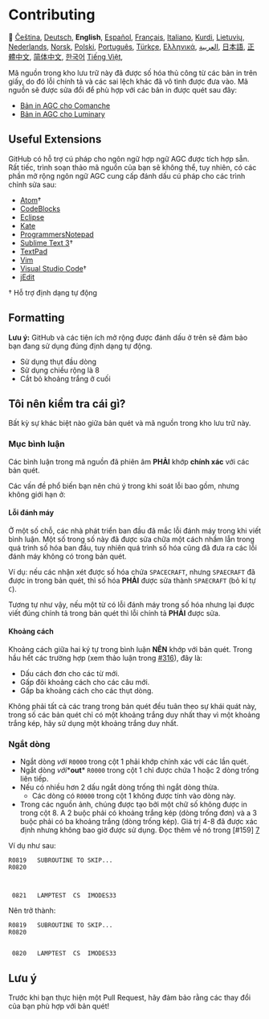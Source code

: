# Contributing 

🎌
[Čeština][CZ],
[Deutsch][DE],
**English**,
[Español][ES],
[Français][FR],
[Italiano][IT],
[Kurdi][KU],
[Lietuvių][LT],
[Nederlands][NL],
[Norsk][NO],
[Polski][PL],
[Português][PT_BR],
[Türkçe][TR],
[Ελληνικά][GR],
[العربية][AR],
[日本語][JA],
[正體中文][ZH_TW],
[简体中文][ZH_CN],
[한국어][KO_KR]
[Tiếng Việt][VI],

[AR]:CONTRIBUTING.ar.md
[CZ]:CONTRIBUTING.cz.md
[DE]:CONTRIBUTING.de.md
[EN]:CONTRIBUTING.md
[ES]:CONTRIBUTING.es.md
[FR]:CONTRIBUTING.fr.md
[GR]:CONTRIBUTING.gr.md
[IT]:CONTRIBUTING.it.md
[JA]:CONTRIBUTING.ja.md
[KO_KR]:CONTRIBUTING.ko_kr.md
[KU]:CONTRIBUTING.ku.md
[LT]:CONTRIBUTING.lt.md
[NL]:CONTRIBUTING.nl.md
[NO]:CONTRIBUTING.no.md
[PL]:CONTRIBUTING.pl.md
[PT_BR]:CONTRIBUTING.pt_br.md
[TR]:CONTRIBUTING.tr.md
[ZH_CN]:CONTRIBUTING.zh_cn.md
[ZH_TW]:CONTRIBUTING.zh_tw.md
[VI]:CONTRIBUTING.vi.md

Mã nguồn trong kho lưu trữ này đã được số hóa thủ công từ các bản in trên giấy, do đó lỗi chính tả và các sai lệch khác đã vô tình được đưa vào. Mã nguồn sẽ được sửa đổi để phù hợp với các bản in được quét sau đây:

- [Bản in AGC cho Comanche][8]
- [Bản in AGC cho Luminary][9]

## Useful Extensions  

GitHub có hỗ trợ cú pháp cho ngôn ngữ hợp ngữ AGC được tích hợp sẵn. Rất tiếc, trình soạn thảo mã nguồn của bạn sẽ không thể, tuy nhiên, có các phần mở rộng ngôn ngữ AGC cung cấp đánh dấu cú pháp cho các trình chỉnh sửa sau:

- [Atom][Atom]†
- [CodeBlocks][CodeBlocks]
- [Eclipse][Eclipse]
- [Kate][Kate]
- [ProgrammersNotepad][ProgrammersNotepad]
- [Sublime Text 3][Sublime Text]†
- [TextPad][TextPad]
- [Vim][Vim]
- [Visual Studio Code][VisualStudioCode]†
- [jEdit][jEdit]

† Hỗ trợ định dạng tự động

[Atom]:https://github.com/Alhadis/language-agc
[CodeBlocks]:https://github.com/virtualagc/virtualagc/tree/master/Contributed/SyntaxHighlight/CodeBlocks
[Eclipse]:https://github.com/virtualagc/virtualagc/tree/master/Contributed/SyntaxHighlight/Eclipse
[Kate]:https://github.com/virtualagc/virtualagc/tree/master/Contributed/SyntaxHighlight/Kate
[ProgrammersNotepad]:https://github.com/virtualagc/virtualagc/tree/master/Contributed/SyntaxHighlight/ProgrammersNotepad
[Sublime Text]:https://github.com/jimlawton/AGC-Assembly
[TextPad]:https://github.com/virtualagc/virtualagc/tree/master/Contributed/SyntaxHighlight/TextPad
[Vim]:https://github.com/wsdjeg/vim-assembly
[VisualStudioCode]:https://github.com/wopian/agc-assembly
[jEdit]:https://github.com/virtualagc/virtualagc/tree/master/Contributed/SyntaxHighlight/jEdit

## Formatting   

**Lưu ý:** GitHub và các tiện ích mở rộng được đánh dấu ở trên sẽ đảm bảo bạn đang sử dụng đúng định dạng tự động.

- Sử dụng thụt đầu dòng
- Sử dụng chiều rộng là 8
- Cắt bỏ khoảng trắng ở cuối

## Tôi nên kiểm tra cái gì?

Bất kỳ sự khác biệt nào giữa bản quét và mã nguồn trong kho lưu trữ này.

### Mục bình luận

Các bình luận trong mã nguồn đã phiên âm **PHẢI** khớp **chính xác** với các bản quét.

Các vấn đề phổ biến bạn nên chú ý trong khi soát lỗi bao gồm, nhưng không giới hạn ở:

#### Lỗi đánh máy

Ở một số chỗ, các nhà phát triển ban đầu đã mắc lỗi đánh máy trong khi viết bình luận. Một số trong số này đã được sửa chữa một cách nhầm lẫn trong quá trình số hóa ban đầu, tuy nhiên quá trình số hóa cũng đã đưa ra các lỗi đánh máy không có trong bản quét.

Ví dụ: nếu các nhận xét được số hóa chứa `SPACECRAFT`, nhưng `SPAECRAFT` đã được in trong bản quét, thì số hóa **PHẢI** được sửa thành `SPAECRAFT` (bỏ kí tự `C`).

Tương tự như vậy, nếu một từ có lỗi đánh máy trong số hóa nhưng lại được viết đúng chính tả trong bản quét thì lỗi chính tả **PHẢI** được sửa.

#### Khoảng cách

Khoảng cách giữa hai ký tự trong bình luận **NÊN** khớp với bản quét. Trong hầu hết các trường hợp (xem thảo luận trong [#316][10]), đây là:

- Dấu cách đơn cho các từ mới.
- Gấp đôi khoảng cách cho các câu mới.
- Gấp ba khoảng cách cho các thụt dòng.

Không phải tất cả các trang trong bản quét đều tuân theo sự khái quát này, trong số các bản quét chỉ có một khoảng trắng duy nhất thay vì một khoảng trắng kép, hãy sử dụng một khoảng trắng duy nhất.

### Ngắt dòng

- Ngắt dòng *với* `R0000` trong cột 1 phải khớp chính xác với các lần quét.
- Ngắt dòng *với**__out__* `R0000` trong cột 1 chỉ được chứa 1 hoặc 2 dòng trống liên tiếp.
 - Nếu có nhiều hơn 2 dấu ngắt dòng trống thì ngắt dòng thừa.
   - Các dòng có `R0000` trong cột 1 không được tính vào dòng này.
  - Trong các nguồn ảnh, chúng được tạo bởi một chữ số không được in trong cột 8. A 2 buộc phải có khoảng trắng kép (dòng trống đơn) và a 3 buộc phải có ba khoảng trắng (dòng trống kép). Giá trị 4-8 đã được xác định nhưng không bao giờ được sử dụng. Đọc thêm về nó trong [#159] [7]

Ví dụ như sau:

```plain
R0819   SUBROUTINE TO SKIP...
R0820



 0821   LAMPTEST  CS  IMODES33
```

Nên trở thành:

```plain
R0819   SUBROUTINE TO SKIP...
R0820


 0820   LAMPTEST  CS  IMODES33
```

## Lưu ý

Trước khi bạn thực hiện một Pull Request, hãy đảm bảo rằng các thay đổi của bạn phù hợp với bản quét!

[0]:https://github.com/chrislgarry/Apollo-11/pull/new/master
[1]:http://www.ibiblio.org/apollo/ScansForConversion/Luminary099/
[2]:http://www.ibiblio.org/apollo/ScansForConversion/Comanche055/
[6]:https://github.com/wopian/agc-assembly#user-settings
[7]:https://github.com/chrislgarry/Apollo-11/issues/159
[8]:http://www.ibiblio.org/apollo/ScansForConversion/Comanche055/
[9]:http://www.ibiblio.org/apollo/ScansForConversion/Luminary099/
[10]:https://github.com/chrislgarry/Apollo-11/pull/316#pullrequestreview-102892741
